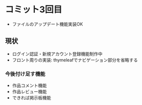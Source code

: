 # コミット3回目 

- ファイルのアップデート機能実装OK

## 現状

- ログイン認証・新規アカウント登録機能制作中
- フロント周りの実装: thymeleafでナビゲーション部分を省略する

### 今後付け足す機能

- 作品コメント機能
- 作品レビュー機能
- できれば掲示板機能
